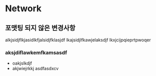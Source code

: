 # Network
## 포맷팅 되지 않은 변경사항 
alkjsidjflkjasidlkfjalsidjfklasjdf 
lkajsidjlfkawjelaksdjf 
lkxjcijpqieprtpwoqer 
### aksjdiflawkemfkamsasdf 
- oakjslkdjf 
- akjwiejrkkj 
asdfasdxcv  